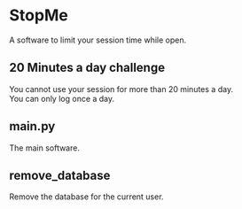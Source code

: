 # StopMe  
A software to limit your session time while open.

## 20 Minutes a day challenge  
You cannot use your session for more than 20 minutes a day.  
You can only log once a day.  

## main.py
The main software.

## remove_database
Remove the database for the current user.